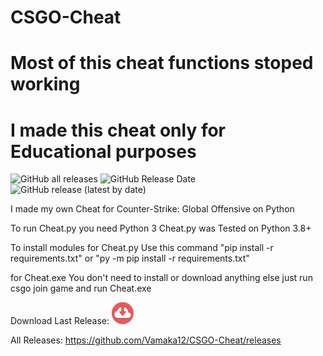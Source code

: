 # CSGO-Cheat

# Most of this cheat functions stoped working

# I made this cheat only for Educational purposes

<img alt="GitHub all releases" src="https://img.shields.io/github/downloads/Vamaka12/CSGO-Cheat/total?color=green&label=Downloads&style=for-the-badge&logo=github"> <img alt="GitHub Release Date" src="https://img.shields.io/github/release-date/Vamaka12/CSGO-Cheat?label=Last%20release%20date&style=for-the-badge&logo=github"> <img alt="GitHub release (latest by date)" src="https://img.shields.io/github/v/release/Vamaka12/CSGO-Cheat?label=last%20release&logo=github&style=for-the-badge">

I made my own Cheat for Counter-Strike: Global Offensive on Python

To run Cheat.py you need Python 3
Cheat.py was Tested on Python 3.8+

To install modules for Cheat.py Use this command "pip install -r requirements.txt" or "py -m pip install -r requirements.txt"



for Cheat.exe You don't need to install or download anything else just run csgo join game and run Cheat.exe

Download Last Release: [![Download](https://github.com/Vamaka12/CSGO-Cheat/blob/main/Resources/Download.png?raw=true)](https://github.com/Vamaka12/CSGO-Cheat/releases/download/1.0.0/Cheat.exe)


All Releases: https://github.com/Vamaka12/CSGO-Cheat/releases

